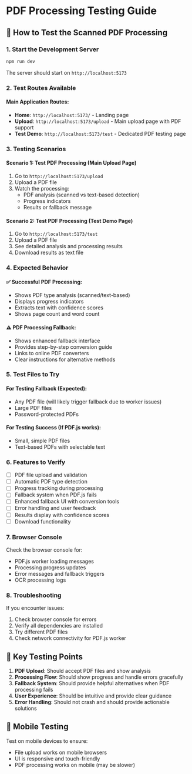 # PDF Processing Testing Guide

## 🚀 How to Test the Scanned PDF Processing

### 1. Start the Development Server
```bash
npm run dev
```
The server should start on `http://localhost:5173`

### 2. Test Routes Available

#### Main Application Routes:
- **Home**: `http://localhost:5173/` - Landing page
- **Upload**: `http://localhost:5173/upload` - Main upload page with PDF support
- **Test Demo**: `http://localhost:5173/test` - Dedicated PDF testing page

### 3. Testing Scenarios

#### Scenario 1: Test PDF Processing (Main Upload Page)
1. Go to `http://localhost:5173/upload`
2. Upload a PDF file
3. Watch the processing:
   - PDF analysis (scanned vs text-based detection)
   - Progress indicators
   - Results or fallback message

#### Scenario 2: Test PDF Processing (Test Demo Page)
1. Go to `http://localhost:5173/test`
2. Upload a PDF file
3. See detailed analysis and processing results
4. Download results as text file

### 4. Expected Behavior

#### ✅ Successful PDF Processing:
- Shows PDF type analysis (scanned/text-based)
- Displays progress indicators
- Extracts text with confidence scores
- Shows page count and word count

#### ⚠️ PDF Processing Fallback:
- Shows enhanced fallback interface
- Provides step-by-step conversion guide
- Links to online PDF converters
- Clear instructions for alternative methods

### 5. Test Files to Try

#### For Testing Fallback (Expected):
- Any PDF file (will likely trigger fallback due to worker issues)
- Large PDF files
- Password-protected PDFs

#### For Testing Success (If PDF.js works):
- Small, simple PDF files
- Text-based PDFs with selectable text

### 6. Features to Verify

- [ ] PDF file upload and validation
- [ ] Automatic PDF type detection
- [ ] Progress tracking during processing
- [ ] Fallback system when PDF.js fails
- [ ] Enhanced fallback UI with conversion tools
- [ ] Error handling and user feedback
- [ ] Results display with confidence scores
- [ ] Download functionality

### 7. Browser Console

Check the browser console for:
- PDF.js worker loading messages
- Processing progress updates
- Error messages and fallback triggers
- OCR processing logs

### 8. Troubleshooting

If you encounter issues:
1. Check browser console for errors
2. Verify all dependencies are installed
3. Try different PDF files
4. Check network connectivity for PDF.js worker

## 🎯 Key Testing Points

1. **PDF Upload**: Should accept PDF files and show analysis
2. **Processing Flow**: Should show progress and handle errors gracefully
3. **Fallback System**: Should provide helpful alternatives when PDF processing fails
4. **User Experience**: Should be intuitive and provide clear guidance
5. **Error Handling**: Should not crash and should provide actionable solutions

## 📱 Mobile Testing

Test on mobile devices to ensure:
- File upload works on mobile browsers
- UI is responsive and touch-friendly
- PDF processing works on mobile (may be slower)
